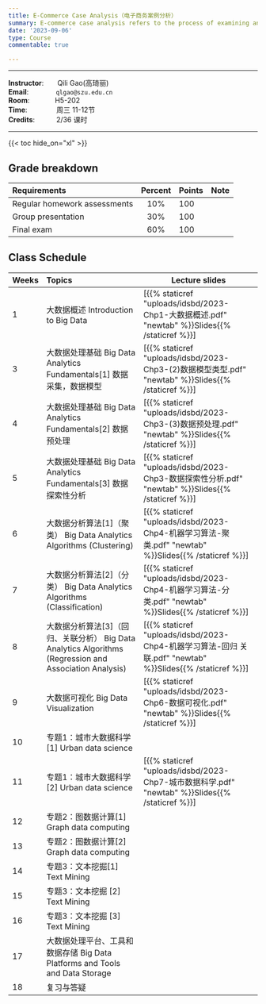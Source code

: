 ```yaml
---
title: E-Commerce Case Analysis（电子商务案例分析）
summary: E-commerce case analysis refers to the process of examining and evaluating specific cases or scenarios related to e-commerce businesses. This analysis typically involves a systematic review of various aspects of an e-commerce business, aiming to gain insights, make informed decisions, and potentially solve problems.
date: '2023-09-06'
type: Course
commentable: true

---
```

-----
**Instructor**:       Qili Gao(高琦丽)                 <br>
**Email**:              `qlgao@szu.edu.cn`                 <br>
**Room**:             H5-202   <br>
**Time**:               周三 11-12节      <br>
**Credits**:           2/36 课时

-----

{{< toc hide_on="xl" >}}

## Grade breakdown

|  Requirements              | Percent      | Points                       | Note                                       |
|:---------------------------|:------------:|:-----------------------------|:-------------------------------------------|
| Regular homework assessments | 10%          |   100                       |                                            |
|Group presentation        | 30%              |     100                     |                                            |
| Final  exam                | 60%          |  100                          |                                            |


## Class Schedule

|Weeks | Topics                                                                                  | Lecture slides	                                                                                                                                                               
|----- |:----------------------------------------------------------------------------------------|---------------------------------------------------------------------------------------------------------------------------------------------------------------------------------|
|  1   | 大数据概述 Introduction to Big Data                                                          | [{{% staticref "uploads/idsbd/2023-Chp1-大数据概述.pdf" "newtab" %}}Slides{{% /staticref %}}]                                                                                  |
|  3   | 大数据处理基础 Big Data Analytics Fundamentals[1] 数据采集，数据模型                                    | [{{% staticref "uploads/idsbd/2023-Chp3-(2)数据模型类型.pdf" "newtab" %}}Slides{{% /staticref %}}] |                                                                    |
|  4  | 大数据处理基础 Big Data Analytics Fundamentals[2] 数据预处理                                        | [{{% staticref "uploads/idsbd/2023-Chp3-(3)数据预处理.pdf" "newtab" %}}Slides{{% /staticref %}}]                                                                            | 
| 5  | 大数据处理基础 Big Data Analytics Fundamentals[3] 数据探索性分析                                      | [{{% staticref "uploads/idsbd/2023-Chp3-数据探索性分析.pdf" "newtab" %}}Slides{{% /staticref %}}]                                                                           |                                                                                                  
|  6  | 大数据分析算法[1]（聚类） Big Data Analytics Algorithms (Clustering)                               | [{{% staticref "uploads/idsbd/2023-Chp4-机器学习算法-聚类.pdf" "newtab" %}}Slides{{% /staticref %}}]                                                                         | 
|  7  | 大数据分析算法[2]（分类） Big Data Analytics Algorithms (Classification)                           | [{{% staticref "uploads/idsbd/2023-Chp4-机器学习算法-分类.pdf" "newtab" %}}Slides{{% /staticref %}}]                                                                          |                                                                                               
|  8  | 大数据分析算法[3]（回归、关联分析） Big Data Analytics Algorithms (Regression and Association Analysis) |[{{% staticref "uploads/idsbd/2023-Chp4-机器学习算法-回归 关联.pdf" "newtab" %}}Slides{{% /staticref %}}]                                                                    |                                                                                                                                                                                                         
|  9 | 大数据可视化 Big Data Visualization                                                           | [{{% staticref "uploads/idsbd/2023-Chp6-数据可视化.pdf" "newtab" %}}Slides{{% /staticref %}}]                                                                                     |                                                                                                                                                                          
|  10  | 专题1：城市大数据科学[1]  Urban data science                                                      |                                                                                                                                                                             |                                                                                          
|  11  | 专题1：城市大数据科学[2] Urban data science                                                       |[{{% staticref "uploads/idsbd/2023-Chp7-城市数据科学.pdf" "newtab" %}}Slides{{% /staticref %}}]                                                                                |                                                                                                                                                                                          
|  12  | 专题2：图数据计算[1] Graph data computing                                                       |                                                                                                                                                                             | 
|  13  | 专题2：图数据计算[2] Graph data computing                                                       |                                                                                                                                                                             |         
|  14  | 专题3：文本挖掘[1] Text Mining                                                                 |                                                                                                                                                                              |                                                                
|  15  | 专题3：文本挖掘 [2] Text Mining                                                                |                                                                                                                                                                              |                                                                                   
|  16  | 专题3：文本挖掘 [3] Text Mining                                                                |                                                                                                                                                                               |                                                                                        
|  17  | 大数据处理平台、工具和数据存储 Big Data Platforms and Tools and Data Storage                      |                                                                                                                                                                               |                                                                                                                
|  18  | 复习与答疑                                                                                   |                                                                                                                                                                                 |                                                                                     

